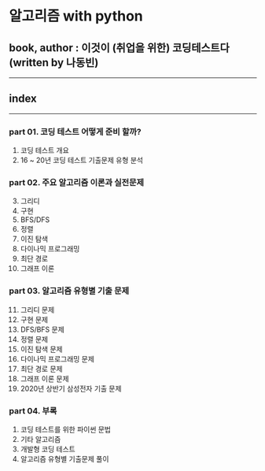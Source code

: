 # 알고리즘 with python
## book, author : 이것이 (취업을 위한) 코딩테스트다(written by 나동빈)
---
## index  
---
### part 01. 코딩 테스트 어떻게 준비 할까?
1. 코딩 테스트 개요
2. 16 ~ 20년 코딩 테스트 기출문제 유형 분석

### part 02. 주요 알고리즘 이론과 실전문제
3. 그리디
4. 구현
5. BFS/DFS
6. 정렬
7. 이진 탐색
8. 다이나믹 프로그래밍
9. 최단 경로
10. 그래프 이론

### part 03. 알고리즘 유형별 기출 문제
11. 그리디 문제
12. 구현 문제
13. DFS/BFS 문제
14. 정렬 문제
15. 이진 탐색 문제
16. 다이나믹 프로그래밍 문제
17. 최단 경로 문제
18. 그래프 이론 문제
19. 2020년 상반기 삼성전자 기출 문제

### part 04. 부록
1. 코딩 테스트를 위한 파이썬 문법
2. 기타 알고리즘
3. 개발형 코딩 테스트
4. 알고리즘 유형별 기출문제 풀이



